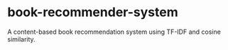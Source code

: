 # book-recommender-system
A content-based book recommendation system using TF-IDF and cosine similarity.
